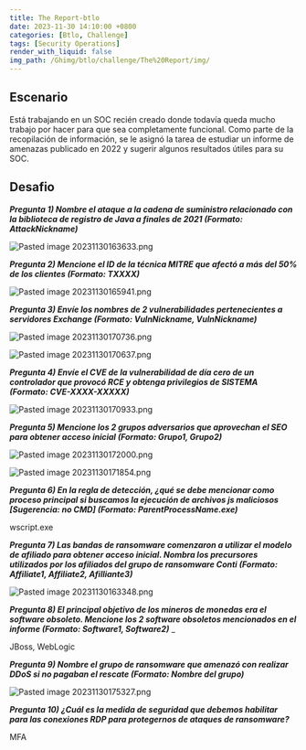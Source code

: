 ```yaml
---
title: The Report-btlo
date: 2023-11-30 14:10:00 +0800
categories: [Btlo, Challenge]
tags: [Security Operations]
render_with_liquid: false
img_path: /Ghimg/btlo/challenge/The%20Report/img/
---
```


## Escenario

Está trabajando en un SOC recién creado donde todavía queda mucho trabajo por hacer para que sea completamente funcional. Como parte de la recopilación de información, se le asignó la tarea de estudiar un informe de amenazas publicado en 2022 y sugerir algunos resultados útiles para su SOC.

## Desafio

**_Pregunta 1) Nombre el ataque a la cadena de suministro relacionado con la biblioteca de registro de Java a finales de 2021 (Formato: AttackNickname)_**

![Pasted image 20231130163633.png](Pasted_image_20231130163633_jo1qjl)



**_Pregunta 2) Mencione el ID de la técnica MITRE que afectó a más del 50% de los clientes (Formato: TXXXX)_**

![Pasted image 20231130165941.png](Pasted_image_20231130165941_uuex8s)



**_Pregunta 3) Envíe los nombres de 2 vulnerabilidades pertenecientes a servidores Exchange (Formato: VulnNickname, VulnNickname)_**

![Pasted image 20231130170736.png](Pasted_image_20231130170736_bkilaz)

![Pasted image 20231130170637.png](Pasted_image_20231130170637_kgzqrx)



**_Pregunta 4) Envíe el CVE de la vulnerabilidad de día cero de un controlador que provocó RCE y obtenga privilegios de SISTEMA (Formato: CVE-XXXX-XXXXX)_**

![Pasted image 20231130170933.png](Pasted_image_20231130170933_chrvqw)



**_Pregunta 5) Mencione los 2 grupos adversarios que aprovechan el SEO para obtener acceso inicial (Formato: Grupo1, Grupo2)_** 

![Pasted image 20231130172000.png](Pasted_image_20231130172000_tcpsk2)

![Pasted image 20231130171854.png](Pasted_image_20231130171854_wx7oj8)



**_Pregunta 6) En la regla de detección, ¿qué se debe mencionar como proceso principal si buscamos la ejecución de archivos js maliciosos [Sugerencia: no CMD] (Formato: ParentProcessName.exe)_** 

wscript.exe

**_Pregunta 7) Las bandas de ransomware comenzaron a utilizar el modelo de afiliado para obtener acceso inicial. Nombra los precursores utilizados por los afiliados del grupo de ransomware Conti (Formato: Affiliate1, Affiliate2, Afilliante3)_** 

![Pasted image 20231130163348.png](Pasted_image_20231130163348_jpjmwh)



**_Pregunta 8) El principal objetivo de los mineros de monedas era el software obsoleto. Mencione los 2 software obsoletos mencionados en el informe (Formato: Software1, Software2)_** _

JBoss, WebLogic

**_Pregunta 9) Nombre el grupo de ransomware que amenazó con realizar DDoS si no pagaban el rescate (Formato: Nombre del grupo)_** 

![Pasted image 20231130175327.png](Pasted_image_20231130175327_dp0tg1)



**_Pregunta 10) ¿Cuál es la medida de seguridad que debemos habilitar para las conexiones RDP para protegernos de ataques de ransomware?_** 

MFA
